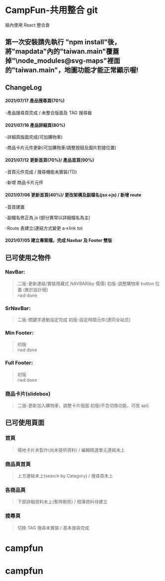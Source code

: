 # **CampFun-共用整合 git**

組內使用 React 整合倉
## 第一次安裝請先執行 "npm install"後，將"mapdata"內的"taiwan.main"覆蓋掉"\node_modules\@svg-maps"裡面的"taiwan.main"，地圖功能才能正常顯示喔!

## ChangeLog

#### 2021/07/17 產品搜尋頁(70%)

-產品搜尋頁完成 / 未整合版面及 TAG 搜尋器

#### 2021/07/16 產品詳細頁(80%)

-詳細頁版面完成(可加購物車)

-商品卡片元件更新(可加購物車/調整按鈕及圖片對接位置)

#### 2021/07/12 更新首頁(70%)/ 產品首頁(90%)

-首頁元件完成 / 搜尋機能未實裝(TD)

-新增 商品卡片元件

#### 2021/07/06 更新首頁(40%)/ 更改架構及副檔名(jsx->js) / 新增 route

-首頁建置

-副檔名修正為 js (部分異常以詳細檔名為主)

-Route 表建立(連結方式變更 a->link to)

#### 2021/07/05 建立專案檔，完成 Navbar 及 Footer 雙版

## 已可使用之物件

### NavBar:

> 二版-更新連結/實裝隱藏式 NAVBAR(by 儒儒)
> 初版-調整購物車 button 位置 (異於設計稿)  
> rwd done

### SrNavBar:

> 二版-關鍵字連動設定完成
> 初版-設定時間元件(連同全站式)

### Min Footer:

> 初版  
> rwd done

### Full Footer:

> 初版  
> rwd done

### 商品卡片(slidebox)

> 二版-更新加入購物車，調整卡片版面
> 初版(不含切換功能，可改 api)

## 已可使用頁面

### 首頁

> 場地卡片未製作(尚未提供資料) / 編輯精選單元連結未上

### 商品頁首頁

> 上方連結未上(search by Catagory) / 搜尋頁未上

### 各商品頁

> 下部詳細資料未上(暫時刪除) / 相簿資料待建立

### 搜尋頁

> 切換 TAG 搜尋未實裝 / 基本搜尋完成
# campfun
# campfun
